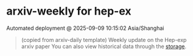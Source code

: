 # arxiv-weekly for hep-ex 
 Automated deployment @ 2025-09-09 10:15:02 Asia/Shanghai
> (copied from arxiv-daily template) Weekly update on the Hep-exp arxiv paper 
> You can also view historical data through the [storage](https://github.com/ucaszhouyx/arxiv-daily-test/tree/main/database/storage).
